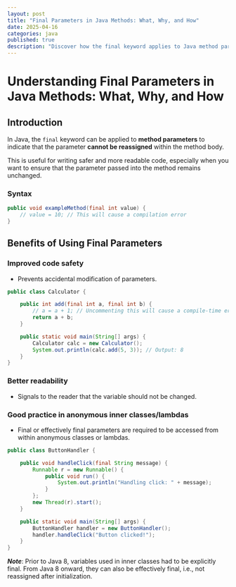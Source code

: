 ```yaml
---
layout: post
title: "Final Parameters in Java Methods: What, Why, and How"
date: 2025-04-16
categories: java
published: true
description: "Discover how the final keyword applies to Java method parameters. Learn its benefits for code safety, readability, and use in lambdas and inner classes."
---
```


# Understanding Final Parameters in Java Methods: What, Why, and How

## Introduction

In Java, the `final` keyword can be applied to **method parameters** to indicate that the parameter **cannot be reassigned** within the method body. 

This is useful for writing safer and more readable code, especially when you want to ensure that the parameter passed into the method remains unchanged.

### Syntax

```java
public void exampleMethod(final int value) {
    // value = 10; // This will cause a compilation error
}
```

## Benefits of Using Final Parameters

### Improved code safety
- Prevents accidental modification of parameters.

```java
public class Calculator {

    public int add(final int a, final int b) {
        // a = a + 1; // Uncommenting this will cause a compile-time error
        return a + b;
    }

    public static void main(String[] args) {
        Calculator calc = new Calculator();
        System.out.println(calc.add(5, 3)); // Output: 8
    }
}

```

### Better readability
- Signals to the reader that the variable should not be changed.

### Good practice in anonymous inner classes/lambdas
- Final or effectively final parameters are required to be accessed from within anonymous classes or lambdas.

```java
public class ButtonHandler {

    public void handleClick(final String message) {
        Runnable r = new Runnable() {
            public void run() {
                System.out.println("Handling click: " + message);
            }
        };
        new Thread(r).start();
    }

    public static void main(String[] args) {
        ButtonHandler handler = new ButtonHandler();
        handler.handleClick("Button clicked!");
    }
}
```
***Note***: Prior to Java 8, variables used in inner classes had to be explicitly final. From Java 8 onward, they can also be effectively final, i.e., not reassigned after initialization.

